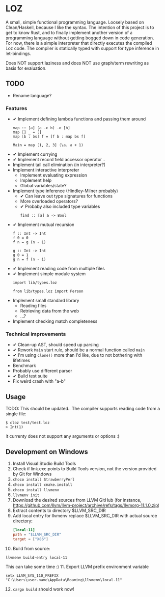 # LOZ

A small, simple functional programming language. Loosely based on Clean/Haskell, because I like the syntax. 
The intention of this project is to get to know Rust, and to finally implement another version of a programming language without getting bogged down in code generation.
For now, there is a simple interpreter that directly executes the compiled Loz code.
The compiler is statically typed with support for type inference in let-bindings.

Does NOT support laziness and does NOT use graph/term rewriting as basis for evaluation. 

## TODO

* Rename language?

### Features
* ✔ Implement defining lambda functions and passing them around
    ```
    map :: [a] (a -> b) -> [b]
    map [] _ = []
    map [b : bs] f = [f b : map bs f]
  
    Main = map [1, 2, 3] (\a. a + 1)
  ```
* ✔ Implement currying
* ✔ Implement record field accessor operator ```.```
* Implement tail call elimination (in interpreter?)
* Implement interactive interpreter
    * Implement evaluating expression
    * Implement help
    * Global variables/state?
* Implement type inference (Hindley-Milner probably)
    * ✔ Can leave out type signatures for functions
    * More overloaded operators?
    * ✔ Probaby also included type variables
        ```
        find :: [a] a -> Bool
        ```
* ✔ Implement mutual recursion
    ```
    f :: Int -> Int
    f 0 = 0
    f n = g (n - 1)
  
    g :: Int -> Int
    g 0 = 1
    g n = f (n - 1)
    ```
* ✔ Implement reading code from multiple files
* ✔ Implement simple module system
    ```
    import lib/types.loz
  
    from lib/types.loz import Person
    ```
* Implement small standard library
    * Reading files
    * Retrieving data from the web
    * ...?
* Implement checking match completeness

### Technical improvements
* ✔ Clean-up AST, should speed up parsing
* ✔ Rework ```Main``` start rule, should be a normal function called ```main```
* ✔ I'm using ```clone()``` more than I'd like, due to not bothering with lifetimes
* Benchmark
* Probably use different parser
* ✔ Build test suite 
* Fix weird crash with "a-b"


## Usage

TODO: This should be updated..
The compiler supports reading code from a single file:
```shell script
$ cloz test/test.loz
> Int(1)
```

It currenty does not support any arguments or options :)

## Development on Windows
1. Install Visual Studio Build Tools
2. Check if link.exe points to Build Tools version, not the version provided by Git for Windows
3. `choco install StrawberryPerl`
4. `choco install cmake.install`
5. `choco install llvmenv`
6. `llvmenv init`
7. Download the desired sources from LLVM GitHub (for instance, https://github.com/llvm/llvm-project/archive/refs/tags/llvmorg-11.1.0.zip)
8. Extract contents to directory $LLVM_SRC_DIR
9. Add local entry for llvmenv replace $LLVM_SRC_DIR with actual source directory:
   ```toml
   [local-11]
   path = "$LLVM_SRC_DIR"
   target = ["X86"]
   ```
10. Build from source:
   ```
   llvmenv build-entry local-11
   ```
   This can take some time :)
11. Export LLVM prefix environment variable
   ```
   setx LLVM_SYS_110_PREFIX "C:\Users\user.name\AppData\Roaming\llvmenv\local-11"
   ```
12. `cargo build` should work now!